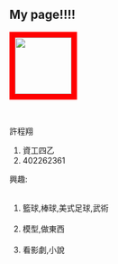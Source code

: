 <link href="https://fonts.googleapis.com/css?family=Lobster" rel="stylesheet" type="text/css">
<style>
  .black-text {
    color: white;
  }

  h2 {
    font-family: Lobster, Monospace;
  }

  p {
    font-size: 16px;
    font-family: Monospace;
  }
  .thick-red-border {
    border-color: red;
    border-width: 10px;
    border-style: solid;
  }
.smaller-image {
    width: 100px;
  }
</style>
<body style="background: url('{% http://bit.ly/2npDcg2 %}') no-repeat fixed; background-size: cover;"> 

<div class="container-fluid">
  <h2 class="white-text">My page!!!!</h2>

  <img class="smaller-image thick-red-border" src="http://bit.ly/2nk8lzP">

  
  <p>許程翔</p>
  <ol>
    <li>資工四乙</li>
    <li>402262361</li>
  </ol>
  
<p>興趣:</p>
  <ol>
    <li>籃球,棒球,美式足球,武術</li>
    <li>模型,做東西</li>
    <li>看影劇,小說</li>
  </ol>
</div>
